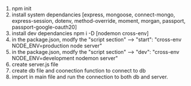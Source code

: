 1. npm init
2. install system dependancies [express, mongoose, connect-mongo, express-session, dotenv, method-override, moment, morgan, passport, passport-google-oauth20]
3. install dev dependancies npm i -D [nodemon cross-env]
4. in the package.json, modfy the "script section" --> "start": "cross-env NODE_ENV=production node server"
5. in the package.json, modfy the "script section" --> "dev": "cross-env NODE_ENV=development nodemon server"
6. create server.js file
7. create db file and coonection function to connect to db
8. import in main file and run the connection to both db and server.
